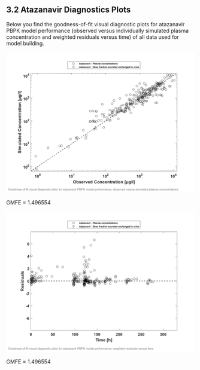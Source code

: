 ## 3.2 Atazanavir Diagnostics Plots
Below you find the goodness-of-fit visual diagnostic plots for atazanavir PBPK model performance (observed versus individually simulated plasma concentration and weighted residuals versus time) of all data used for model building.


![001_plotGOFMergedPredictedVsObserved.png](001_plotGOFMergedPredictedVsObserved.png)

GMFE = 1.496554 

![003_plotGOFMergedResidualsOverTime.png](003_plotGOFMergedResidualsOverTime.png)

GMFE = 1.496554 

